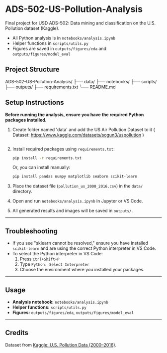 # ADS-502-US-Pollution-Analysis

Final project for USD ADS-502: Data mining and classification on the U.S. Pollution dataset (Kaggle).  
- All Python analysis is in `notebooks/analysis.ipynb`
- Helper functions in `scripts/utils.py`
- Figures are saved in `outputs/figures/eda` and `outputs/figures/model_eval`

## Project Structure

ADS-502-US-Pollution-Analysis/
├── data/
├── notebooks/
├── scripts/
├── outputs/
├── requirements.txt
└── README.md


## Setup Instructions

**Before running the analysis, ensure you have the required Python packages installed.**

1. Create folder named 'data' and add the US Air Pollution Dataset to it ( Dataset: https://www.kaggle.com/datasets/sogun3/uspollution )
    ```

2. Install required packages using `requirements.txt`:
    ```bash
    pip install -r requirements.txt
    ```
   Or, you can install manually:
    ```bash
    pip install pandas numpy matplotlib seaborn scikit-learn
    ```

3. Place the dataset file (`pollution_us_2000_2016.csv`) in the `data/` directory.

4. Open and run `notebooks/analysis.ipynb` in Jupyter or VS Code.

5. All generated results and images will be saved in `outputs/`.

---

## Troubleshooting

- If you see "sklearn cannot be resolved," ensure you have installed `scikit-learn` and are using the correct Python interpreter in VS Code.
- To select the Python interpreter in VS Code:  
    1. Press `Ctrl+Shift+P`  
    2. Type `Python: Select Interpreter`  
    3. Choose the environment where you installed your packages.

---

## Usage

- **Analysis notebook:** `notebooks/analysis.ipynb`
- **Helper functions:** `scripts/utils.py`
- **Figures:** `outputs/figures/eda`, `outputs/figures/model_eval`

---

## Credits

Dataset from [Kaggle: U.S. Pollution Data (2000–2016)](https://www.kaggle.com/datasets/sogun3/uspollution).
